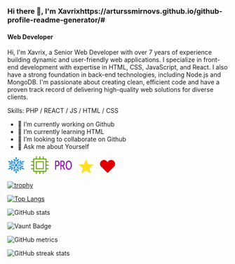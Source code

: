 ### Hi there 👋, I'm Xavrixhttps://arturssmirnovs.github.io/github-profile-readme-generator/#
#### Web Developer
Hi, I'm Xavrix, a Senior Web Developer with over 7 years of experience building dynamic and user-friendly web applications. I specialize in front-end development with expertise in HTML, CSS, JavaScript, and React. I also have a strong foundation in back-end technologies, including Node.js and MongoDB. I'm passionate about creating clean, efficient code and have a proven track record of delivering high-quality web solutions for diverse clients. 

Skills: PHP / REACT / JS / HTML / CSS

- 🔭 I’m currently working on Github 
- 🌱 I’m currently learning HTML 
- 👯 I’m looking to collaborate on Github 
- 💬 Ask me about Yourself 



<a href='https://archiveprogram.github.com/'><img src='https://raw.githubusercontent.com/acervenky/animated-github-badges/master/assets/acbadge.gif' width='40' height='40'></a> <a href='https://docs.github.com/en/developers'><img src='https://raw.githubusercontent.com/acervenky/animated-github-badges/master/assets/devbadge.gif' width='40' height='40'></a> <a href='https://github.com/pricing'><img src='https://raw.githubusercontent.com/acervenky/animated-github-badges/master/assets/pro.gif' width='40' height='40'></a> <a href='https://stars.github.com/'><img src='https://raw.githubusercontent.com/acervenky/animated-github-badges/master/assets/starbadge.gif' width='35' height='35'></a> <a href='https://docs.github.com/en/github/supporting-the-open-source-community-with-github-sponsors'><img src='https://raw.githubusercontent.com/acervenky/animated-github-badges/master/assets/sponsorbadge.gif' width='35' height='35'></a> 

[![trophy](https://github-profile-trophy.vercel.app/?username=xavrix)](https://github.com/ryo-ma/github-profile-trophy)

[![Top Langs](https://github-readme-stats.vercel.app/api/top-langs/?username=xavrix)](https://github.com/anuraghazra/github-readme-stats)

![GitHub stats](https://github-readme-stats.vercel.app/api?username=xavrix&show_icons=true&count_private=true)  

![Vaunt Badge](https://api.vaunt.dev/v1/github/entities/xavrix/contributions?format=svg&private=true)  

![GitHub metrics](https://metrics.lecoq.io/xavrix)  

![GitHub streak stats](https://streak-stats.demolab.com/?user=xavrix)  


